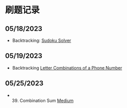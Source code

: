 # 刷题记录

## 05/18/2023

- Backtracking: [Sudoku Solver](https://leetcode.com/problems/sudoku-solver/)

## 05/19/2023

- Backtracking [Letter Combinations of a Phone Number](https://leetcode.com/problems/letter-combinations-of-a-phone-number/)

## 05/25/2023

- 39. Combination Sum [Medium](https://leetcode.com/problems/combination-sum/)
